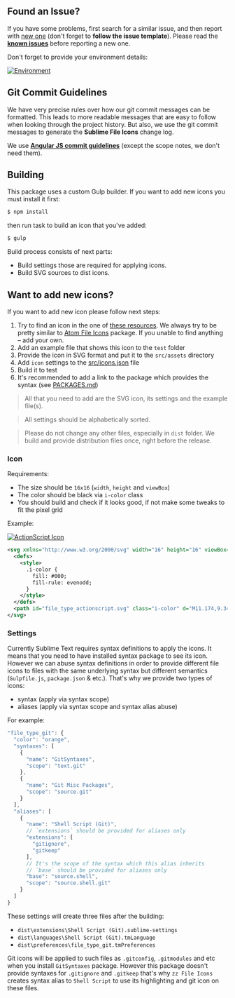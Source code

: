 ## Found an Issue?

If you have some problems, first search for a similar issue, and then report with [new one](https://github.com/oivva/zz-file-icons/issues) (don't forget to **follow the issue template**). Please read the [**known issues**](https://github.com/oivva/zz-file-icons#known-issues) before reporting a new one.

Don't forget to provide your environment details:

[![Environment](https://github.com/oivva/zz-file-icons/blob/dev/media/env.gif)](https://github.com/oivva/zz-file-icons/blob/dev/media/env.gif)

## Git Commit Guidelines

We have very precise rules over how our git commit messages can be formatted. This leads to more readable messages that are easy to follow when looking through the project history. But also, we use the git commit messages to generate the **Sublime File Icons** change log. 

We use [**Angular JS commit guidelines**](https://github.com/angular/angular.js/blob/master/CONTRIBUTING.md#-git-commit-guidelines) (except the scope notes, we don't need them).

## Building

This package uses a custom Gulp builder. If you want to add new icons you must install it first:

```bash
$ npm install
```

then run task to build an icon that you've added:

```bash
$ gulp
```

Build process consists of next parts:

* Build settings those are required for applying icons.
* Build SVG sources to dist icons.

## Want to add new icons?

If you want to add new icon please follow next steps:

1. Try to find an icon in the one of [these resources](https://github.com/oivva/zz-file-icons#icons). We always try to be pretty similar to [Atom File Icons](https://github.com/DanBrooker/file-icons) package. If you unable to find anything – add your own.
2. Add an example file that shows this icon to the `test` folder
3. Provide the icon in SVG format and put it to the `src/assets` directory
4. Add `icon` settings to the [src/icons.json](https://github.com/oivva/zz-file-icons/blob/dev/src/icons.json) file
5. Build it to test
6. It's recommended to add a link to the package which provides the syntax (see [PACKAGES.md](https://github.com/oivva/zz-file-icons/blob/dev/PACKAGES.md))

> All that you need to add are the SVG icon, its settings and the example file(s).

> All settings should be alphabetically sorted.

> Please do not change any other files, especially in `dist` folder.
> We build and provide distribution files once, right before the release.

### Icon

Requirements:

- The size should be `16x16` (`width`, `height` and `viewBox`)
- The color should be black via `i-color` class
- You should build and check if it looks good, if not make some tweaks to fit the pixel grid

Example:

[![ActionScript Icon](https://cdn.rawgit.com/oivva/zz-file-icons/dev/src/assets/file_type_actionscript.svg)](https://github.com/oivva/zz-file-icons/blob/dev/src/assets/file_type_actionscript.svg)

```svg
<svg xmlns="http://www.w3.org/2000/svg" width="16" height="16" viewBox="0 0 16 16">
  <defs>
    <style>
      .i-color {
        fill: #000;
        fill-rule: evenodd;
      }
    </style>
  </defs>
  <path id="file_type_actionscript.svg" class="i-color" d="M11.174,9.341A2.586,2.586,0,1,1,9.345,6.176,2.586,2.586,0,0,1,11.174,9.341Zm1.389-1.713A6.757,6.757,0,0,1,12.6,4.2,2.639,2.639,0,0,0,7.5,2.879,6.749,6.749,0,0,1,5.958,5.7a6.41,6.41,0,0,1-3,1.766,2.641,2.641,0,1,0,1.368,5.1,6.349,6.349,0,0,1,3.309-.016,6.782,6.782,0,0,1,2.985,1.776,2.611,2.611,0,0,0,3.609-.108,2.639,2.639,0,0,0,.09-3.631A6.786,6.786,0,0,1,12.562,7.628Z" transform="translate(0 -1)"/>
</svg>
```

### Settings

Currently Sublime Text requires syntax definitions to apply the icons. It means that you need to have installed syntax package to see its icon. However we can abuse syntax definitions in order to provide different file icons to files with the same underlying syntax but different semantics (`Gulpfile.js`, `package.json` & etc.). That's why we provide two types of icons:

- syntax (apply via syntax scope)
- aliases (apply via syntax scope and syntax alias abuse)

For example:

```js
"file_type_git": {
  "color": "orange",
  "syntaxes": [
    {
      "name": "GitSyntaxes",
      "scope": "text.git"
    },
    {
      "name": "Git Misc Packages",
      "scope": "source.git"
    }
  ],
  "aliases": [
    {
      "name": "Shell Script (Git)",
      // `extensions` should be provided for aliases only
      "extensions": [
        "gitignore",
        "gitkeep"
      ],
      // It's the scope of the syntax which this alias inherits
      // `base` should be provided for aliases only
      "base": "source.shell",
      "scope": "source.shell.git"
    }
  ]
}
```

These settings will create three files after the building: 

* `dist\extensions\Shell Script (Git).sublime-settings`
* `dist\languages\Shell Script (Git).tmLanguage`
* `dist\preferences\file_type_git.tmPreferences`

Git icons will be applied to such files as `.gitconfig`, `.gitmodules` and etc when you install `GitSyntaxes` package. However this package doesn't provide syntaxes for `.gitignore` and `.gitkeep` that's why `zz File Icons` creates syntax alias to `Shell Script` to use its highlighting and git icon on these files.
